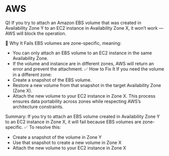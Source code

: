 # AWS
Q) If you try to attach an Amazon EBS volume that was created in Availability Zone Y to an EC2 instance in Availability Zone X, it won’t work — AWS will block the operation.

🚫 Why It Fails
EBS volumes are zone-specific, meaning:
- You can only attach an EBS volume to an EC2 instance in the same Availability Zone.
- If the volume and instance are in different zones, AWS will return an error and prevent the attachment.
✅ How to Fix It
If you need the volume in a different zone:
- Create a snapshot of the EBS volume.
- Restore a new volume from that snapshot in the target Availability Zone (Zone X).
- Attach the new volume to your EC2 instance in Zone X.
This process ensures data portability across zones while respecting AWS’s architecture constraints.


Summary:
If you try to attach an EBS volume created in Availability Zone Y to an EC2 instance in Zone X, it will fail because EBS volumes are zone-specific.
✅ To resolve this:
- Create a snapshot of the volume in Zone Y
- Use that snapshot to create a new volume in Zone X
- Attach the new volume to your EC2 instance in Zone X
